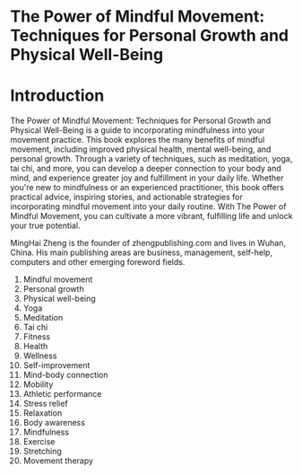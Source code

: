 # The Power of Mindful Movement: Techniques for Personal Growth and Physical Well-Being

# Introduction

The Power of Mindful Movement: Techniques for Personal Growth and Physical Well-Being is a guide to incorporating mindfulness into your movement practice. This book explores the many benefits of mindful movement, including improved physical health, mental well-being, and personal growth. Through a variety of techniques, such as meditation, yoga, tai chi, and more, you can develop a deeper connection to your body and mind, and experience greater joy and fulfillment in your daily life. Whether you're new to mindfulness or an experienced practitioner, this book offers practical advice, inspiring stories, and actionable strategies for incorporating mindful movement into your daily routine. With The Power of Mindful Movement, you can cultivate a more vibrant, fulfilling life and unlock your true potential.


MingHai Zheng is the founder of zhengpublishing.com and lives in Wuhan, China. His main publishing areas are business, management, self-help, computers and other emerging foreword fields.



1. Mindful movement
2. Personal growth
3. Physical well-being
4. Yoga
5. Meditation
6. Tai chi
7. Fitness
8. Health
9. Wellness
10. Self-improvement
11. Mind-body connection
12. Mobility
13. Athletic performance
14. Stress relief
15. Relaxation
16. Body awareness
17. Mindfulness
18. Exercise
19. Stretching
20. Movement therapy

